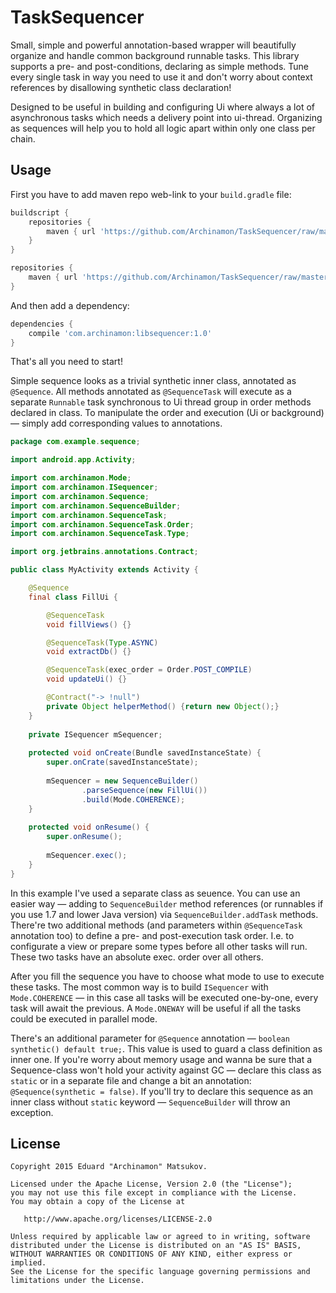# TaskSequencer

Small, simple and powerful annotation-based wrapper will beautifully organize and handle common background runnable tasks. This library supports a pre- and post-conditions, declaring as simple methods. Tune every single task in way you need to use it and don't worry about context references by disallowing synthetic class declaration!

Designed to be useful in building and configuring Ui where always a lot of asynchronous tasks which needs a delivery point into ui-thread. Organizing as sequences will help you to hold all logic apart within only one class per chain.

Usage
-------

First you have to add maven repo web-link to your `build.gradle` file:
```groovy
buildscript {
    repositories {
        maven { url 'https://github.com/Archinamon/TaskSequencer/raw/master/' }
    }
}

repositories {
    maven { url 'https://github.com/Archinamon/TaskSequencer/raw/master/' }
}
```
And then add a dependency:
```groovy
dependencies {
    compile 'com.archinamon:libsequencer:1.0'
}
```

That's all you need to start!

Simple sequence looks as a trivial synthetic inner class, annotated as `@Sequence`. All methods annotated as `@SequenceTask` will execute as a separate `Runnable` task synchronous to Ui thread group in order methods declared in class. To manipulate the order and execution (Ui or background) — simply add corresponding values to annotations.

```java
package com.example.sequence;

import android.app.Activity;

import com.archinamon.Mode;
import com.archinamon.ISequencer;
import com.archinamon.Sequence;
import com.archinamon.SequenceBuilder;
import com.archinamon.SequenceTask;
import com.archinamon.SequenceTask.Order;
import com.archinamon.SequenceTask.Type;

import org.jetbrains.annotations.Contract;

public class MyActivity extends Activity {

    @Sequence
    final class FillUi {

        @SequenceTask
        void fillViews() {}

        @SequenceTask(Type.ASYNC)
        void extractDb() {}

        @SequenceTask(exec_order = Order.POST_COMPILE)
        void updateUi() {}

        @Contract("-> !null")
        private Object helperMethod() {return new Object();}
    }
    
    private ISequencer mSequencer;
    
    protected void onCreate(Bundle savedInstanceState) {
        super.onCrate(savedInstanceState);
        
        mSequencer = new SequenceBuilder()
                .parseSequence(new FillUi())
                .build(Mode.COHERENCE);
    }
    
    protected void onResume() {
        super.onResume();
        
        mSequencer.exec();
    }
}
```

In this example I've used a separate class as seuence. You can use an easier way — adding to `SequenceBuilder` method references (or runnables if you use 1.7 and lower Java version) via `SequenceBuilder.addTask` methods. There're two additional methods (and parameters within `@SequenceTask` annotation too) to define a pre- and post-execution task order. I.e. to configurate a view or prepare some types before all other tasks will run. These two tasks have an absolute exec. order over all others.

After you fill the sequence you have to choose what mode to use to execute these tasks. The most common way is to build `ISequencer` with `Mode.COHERENCE` — in this case all tasks will be executed one-by-one, every task will await the previous. A `Mode.ONEWAY` will be useful if all the tasks could be executed in parallel mode.

There's an additional parameter for `@Sequence` annotation — `boolean synthetic() default true;`. This value is used to guard a class definition as inner one. If you're worry about memory usage and wanna be sure that a Sequence-class won't hold your activity against GC — declare this class as `static` or in a separate file and change a bit an annotation: `@Sequence(synthetic = false)`. If you'll try to declare this sequence as an inner class without `static` keyword — `SequenceBuilder` will throw an exception.

License
-------

    Copyright 2015 Eduard "Archinamon" Matsukov.

    Licensed under the Apache License, Version 2.0 (the "License");
    you may not use this file except in compliance with the License.
    You may obtain a copy of the License at

       http://www.apache.org/licenses/LICENSE-2.0

    Unless required by applicable law or agreed to in writing, software
    distributed under the License is distributed on an "AS IS" BASIS,
    WITHOUT WARRANTIES OR CONDITIONS OF ANY KIND, either express or implied.
    See the License for the specific language governing permissions and
    limitations under the License.
